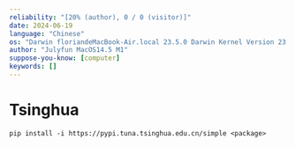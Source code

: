 ```yaml
---
reliability: "[20% (author), 0 / 0 (visitor)]"
date: 2024-06-19
language: "Chinese"
os: "Darwin floriandeMacBook-Air.local 23.5.0 Darwin Kernel Version 23.5.0: Wed May  1 20:16:51 PDT 2024; root:xnu-10063.121.3~5/RELEASE_ARM64_T8103 arm64"
author: "Julyfun MacOS14.5 M1"
suppose-you-know: [computer]
keywords: []
---
```


# Tsinghua

```
pip install -i https://pypi.tuna.tsinghua.edu.cn/simple <package>
```

